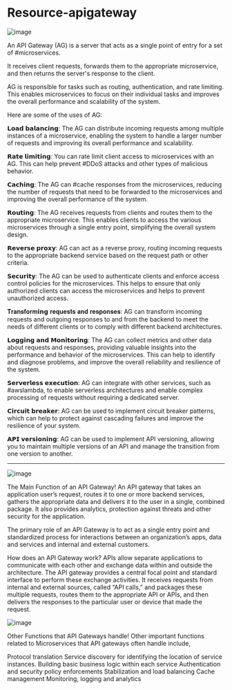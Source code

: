 # Resource-apigateway

![image](https://user-images.githubusercontent.com/41374671/212852945-24175052-876d-401a-82e0-438aac85e437.png)

An API Gateway (AG) is a server that acts as a single point of entry for a set of #microservices. 

It receives client requests, forwards them to the appropriate microservice, and then returns the server's response to the client.

AG is responsible for tasks such as routing, authentication, and rate limiting. This enables microservices to focus on their individual tasks and improves the overall performance and scalability of the system.

Here are some of the uses of AG:

𝗟𝗼𝗮𝗱 𝗯𝗮𝗹𝗮𝗻𝗰𝗶𝗻𝗴: The AG can distribute incoming requests among multiple instances of a microservice, enabling the system to handle a larger number of requests and improving its overall performance and scalability.

𝗥𝗮𝘁𝗲 𝗹𝗶𝗺𝗶𝘁𝗶𝗻𝗴: You can rate limit client access to microservices with an AG. This can help prevent #DDoS attacks and other types of malicious behavior.

𝗖𝗮𝗰𝗵𝗶𝗻𝗴: The AG can #cache responses from the microservices, reducing the number of requests that need to be forwarded to the microservices and improving the overall performance of the system.

𝗥𝗼𝘂𝘁𝗶𝗻𝗴: The AG receives requests from clients and routes them to the appropriate microservice. This enables clients to access the various microservices through a single entry point, simplifying the overall system design.

𝗥𝗲𝘃𝗲𝗿𝘀𝗲 𝗽𝗿𝗼𝘅𝘆: AG can act as a reverse proxy, routing incoming requests to the appropriate backend service based on the request path or other criteria.

𝗦𝗲𝗰𝘂𝗿𝗶𝘁𝘆: The AG can be used to authenticate clients and enforce access control policies for the microservices. This helps to ensure that only authorized clients can access the microservices and helps to prevent unauthorized access.

𝐓𝐫𝐚𝐧𝐬𝐟𝐨𝐫𝐦𝗶𝗻𝗴 𝐫𝐞𝐪𝐮𝐞𝐬𝐭𝐬 𝐚𝐧𝐝 𝐫𝐞𝐬𝐩𝐨𝐧𝐬𝐞𝐬: AG can transform incoming requests and outgoing responses to and from the backend to meet the needs of different clients or to comply with different backend architectures.

𝗟𝗼𝗴𝗴𝗶𝗻𝗴 𝗮𝗻𝗱 𝗠𝗼𝗻𝗶𝘁𝗼𝗿𝗶𝗻𝗴: The AG can collect metrics and other data about requests and responses, providing valuable insights into the performance and behavior of the microservices. This can help to identify and diagnose problems, and improve the overall reliability and resilience of the system.

𝗦𝗲𝗿𝘃𝗲𝗿𝗹𝗲𝘀𝘀 𝗲𝘅𝗲𝗰𝘂𝘁𝗶𝗼𝗻: AG can integrate with other services, such as #awslambda, to enable serverless architectures and enable complex processing of requests without requiring a dedicated server.

𝗖𝗶𝗿𝗰𝘂𝗶𝘁 𝗯𝗿𝗲𝗮𝗸𝗲𝗿: AG can be used to implement circuit breaker patterns, which can help to protect against cascading failures and improve the resilience of your system.

𝗔𝗣𝗜 𝘃𝗲𝗿𝘀𝗶𝗼𝗻𝗶𝗻𝗴: AG can be used to implement API versioning, allowing you to maintain multiple versions of an API and manage the transition from one version to another.

------------------------------------------------------------------------------------------------------------------------

![image](https://github.com/rakeshgowdan/Resource-apigateway/assets/41374671/9f1b3951-ba74-48b2-842b-2c5449337d9b)

The Main Function of an API Gateway!
An API gateway that takes an application user’s request, routes it to one or more backend services, gathers the appropriate data and delivers it to the user in a single, combined package. It also provides analytics, protection against threats and other security for the application.

The primary role of an API Gateway is to act as a single entry point and standardized process for interactions between an organization’s apps, data and services and internal and external customers.

How does an API Gateway work?
APIs allow separate applications to communicate with each other and exchange data within and outside the architecture. The API gateway provides a central focal point and standard interface to perform these exchange activities. It receives requests from internal and external sources, called “API calls,” and packages these multiple requests, routes them to the appropriate API or APIs, and then delivers the responses to the particular user or device that made the request.

![image](https://github.com/rakeshgowdan/Resource-apigateway/assets/41374671/8890379d-9b4e-4c69-997a-38af0e022f8e)

Other Functions that API Gateways handle!
Other important functions related to Microservices that API gateways often handle include,

Protocol translation
Service discovery for identifying the location of service instances.
Building basic business logic within each service
Authentication and security policy enforcements
Stabilization and load balancing
Cache management
Monitoring, logging and analytics
